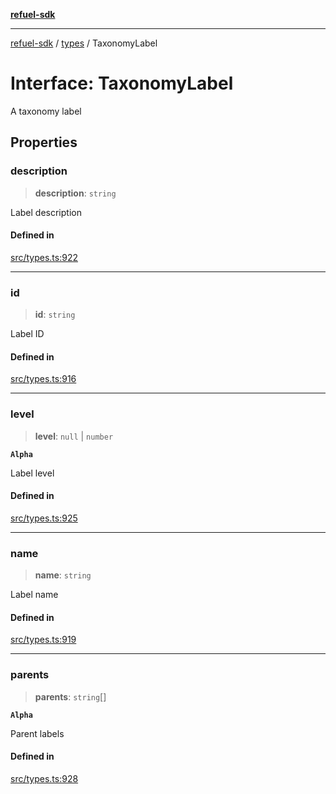 [**refuel-sdk**](../../README.md)

***

[refuel-sdk](../../modules.md) / [types](../README.md) / TaxonomyLabel

# Interface: TaxonomyLabel

A taxonomy label

## Properties

### description

> **description**: `string`

Label description

#### Defined in

[src/types.ts:922](https://github.com/refuel-ai/refuel-sdk/blob/16874f20b5fcb3c7bb7b9b1c20e6a2b25e10328d/src/types.ts#L922)

***

### id

> **id**: `string`

Label ID

#### Defined in

[src/types.ts:916](https://github.com/refuel-ai/refuel-sdk/blob/16874f20b5fcb3c7bb7b9b1c20e6a2b25e10328d/src/types.ts#L916)

***

### level

> **level**: `null` \| `number`

**`Alpha`**

Label level

#### Defined in

[src/types.ts:925](https://github.com/refuel-ai/refuel-sdk/blob/16874f20b5fcb3c7bb7b9b1c20e6a2b25e10328d/src/types.ts#L925)

***

### name

> **name**: `string`

Label name

#### Defined in

[src/types.ts:919](https://github.com/refuel-ai/refuel-sdk/blob/16874f20b5fcb3c7bb7b9b1c20e6a2b25e10328d/src/types.ts#L919)

***

### parents

> **parents**: `string`[]

**`Alpha`**

Parent labels

#### Defined in

[src/types.ts:928](https://github.com/refuel-ai/refuel-sdk/blob/16874f20b5fcb3c7bb7b9b1c20e6a2b25e10328d/src/types.ts#L928)

